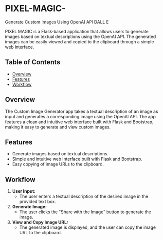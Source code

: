 # PIXEL-MAGIC-
Generate Custom Images Using OpenAI API DALL E


PIXEL MAGIC is a Flask-based application that allows users to generate images based on textual descriptions using the OpenAI API. The generated images can be easily viewed and copied to the clipboard through a simple web interface.

## Table of Contents
- [Overview](#overview)
- [Features](#features)
- [Workflow](#workflow)


## Overview
The Custom Image Generator app takes a textual description of an image as input and generates a corresponding image using the OpenAI API. The app features a clean and intuitive web interface built with Flask and Bootstrap, making it easy to generate and view custom images.

## Features
- Generate images based on textual descriptions.
- Simple and intuitive web interface built with Flask and Bootstrap.
- Easy copying of image URLs to the clipboard.
  
## Workflow
1. **User Input:**
    - The user enters a textual description of the desired image in the provided text box.
2. **Generate Image:**
    - The user clicks the "Share with the Image" button to generate the image.
3. **View and Copy Image URL:**
    - The generated image is displayed, and the user can copy the image URL to the clipboard.

